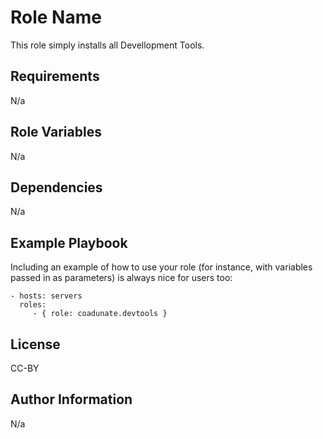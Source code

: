 Role Name
=========

This role simply installs all Devellopment Tools.

Requirements
------------

N/a

Role Variables
--------------

N/a

Dependencies
------------

N/a

Example Playbook
----------------

Including an example of how to use your role (for instance, with variables passed in as parameters) is always nice for users too:

    - hosts: servers
      roles:
         - { role: coadunate.devtools }

License
-------

CC-BY

Author Information
------------------

N/a
